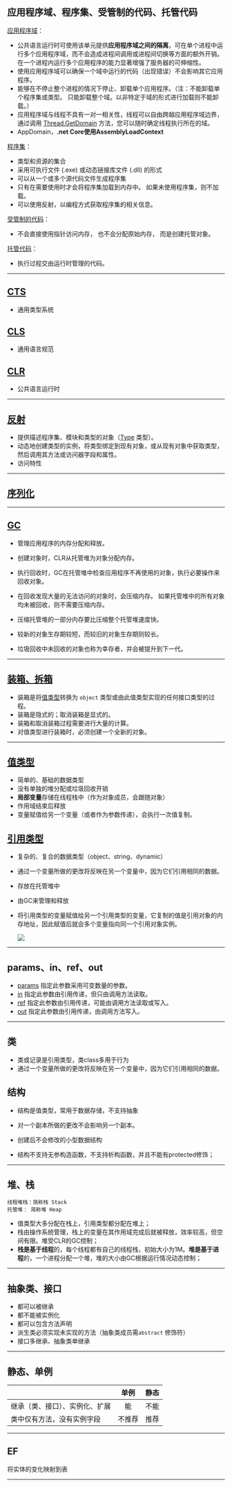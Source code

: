 ## 应用程序域、程序集、受管制的代码、托管代码

[应用程序域](https://docs.microsoft.com/zh-cn/dotnet/framework/app-domains/application-domains)：

- 公共语言运行时可使用该单元提供**应用程序域之间的隔离**，可在单个进程中运行多个应用程序域，而不会造成进程间调用或进程间切换等方面的额外开销。 在一个进程内运行多个应用程序的能力显著增强了服务器的可伸缩性。
- 使用应用程序域可以确保一个域中运行的代码（出现错误）不会影响其它应用程序。
- 能够在不停止整个进程的情况下停止、卸载单个应用程序。（注：不能卸载单个程序集或类型。 只能卸载整个域。以非特定于域的形式进行加载则不能卸载。）
- 应用程序域与线程不具有一对一相关性，线程可以自由跨越应用程序域边界，通过调用 [Thread.GetDomain](https://docs.microsoft.com/zh-cn/dotnet/api/system.threading.thread.getdomain) 方法，您可以随时确定线程执行所在的域。
- AppDomain，**.net Core使用AssemblyLoadContext**

[程序集](https://docs.microsoft.com/zh-cn/dotnet/standard/assembly/)：

- 类型和资源的集合
- 采用可执行文件 (.exe) 或动态链接库文件 (.dll) 的形式
- 可以从一个或多个源代码文件生成程序集
- 只有在需要使用时才会将程序集加载到内存中。 如果未使用程序集，则不加载。
- 可以使用反射，以编程方式获取程序集的相关信息。

[受管制的代码](https://docs.microsoft.com/zh-cn/dotnet/csharp/language-reference/unsafe-code)：

- 不会直接使用指针访问内存， 也不会分配原始内存， 而是创建托管对象。

[托管代码](https://docs.microsoft.com/zh-cn/dotnet/standard/managed-code)：

- 执行过程交由运行时管理的代码。


------

## [CTS](https://docs.microsoft.com/zh-cn/dotnet/standard/base-types/common-type-system)

- 通用类型系统

## [CLS](https://docs.microsoft.com/zh-cn/dotnet/standard/common-type-system#common-language-specification)

- 通用语言规范

## [CLR](https://docs.microsoft.com/zh-cn/dotnet/standard/clr)

- 公共语言运行时

------

## [反射](https://docs.microsoft.com/zh-cn/dotnet/csharp/programming-guide/concepts/reflection)

- 提供描述程序集、模块和类型的对象（[Type](https://docs.microsoft.com/zh-cn/dotnet/api/system.type) 类型）。
- 动态地创建类型的实例，将类型绑定到现有对象，或从现有对象中获取类型，然后调用其方法或访问器字段和属性。
- 访问特性

------
## [序列化](https://docs.microsoft.com/zh-cn/dotnet/csharp/programming-guide/concepts/serialization/)

------
## [GC](https://docs.microsoft.com/zh-cn/dotnet/standard/garbage-collection/)

- 管理应用程序的内存分配和释放。

- 创建对象时，CLR从托管堆为对象分配内存。

- 执行回收时，GC在托管堆中检查应用程序不再使用的对象，执行必要操作来回收对象。

- 在回收发现大量的无法访问的对象时，会压缩内存。 如果托管堆中的所有对象均未被回收，则不需要压缩内存。

- 压缩托管堆的一部分内存要比压缩整个托管堆速度快。

- 较新的对象生存期较短，而较旧的对象生存期则较长。

- 垃圾回收中未回收的对象也称为幸存者，并会被提升到下一代。

------
## [装箱、拆箱](https://docs.microsoft.com/zh-cn/dotnet/csharp/programming-guide/types/boxing-and-unboxing)

- 装箱是将[值类型](https://docs.microsoft.com/zh-cn/dotnet/csharp/language-reference/builtin-types/value-types)转换为 `object` 类型或由此值类型实现的任何接口类型的过程。
- 装箱是隐式的；取消装箱是显式的。
- 装箱和取消装箱过程需要进行大量的计算。
- 对值类型进行装箱时，必须创建一个全新的对象。

------
## [值类型](https://docs.microsoft.com/zh-cn/dotnet/csharp/language-reference/builtin-types/value-types)

- 简单的、基础的数据类型
- 没有单独的堆分配或垃圾回收开销
- **局部变量**存储在线程栈中（作为对象成员，会跟随对象）
- 作用域结束后释放
- 变量赋值给另一个变量（或者作为参数传递），会执行一次值复制。

## [引用类型](https://docs.microsoft.com/zh-cn/dotnet/csharp/language-reference/keywords/reference-types)

- 复杂的、复合的数据类型（object、string、dynamic）

- 通过一个变量所做的更改将反映在另一个变量中，因为它们引用相同的数据。

- 存放在托管堆中

- 由GC来管理和释放

- 将引用类型的变量赋值给另一个引用类型的变量，它复制的值是引用对象的内存地址，因此赋值后就会多个变量指向同一个引用对象实例。

  ![](https://images.cnblogs.com/cnblogs_com/gaoyuchuanit/%D6%B5%C0%E0%D0%CD%BA%CD%D2%FD%D3%C3%C0%E0%D0%CD%C7%F8%B1%F0.jpg)


------

## params、in、ref、out

- [params](https://docs.microsoft.com/zh-cn/dotnet/csharp/language-reference/keywords/params) 指定此参数采用可变数量的参数。
- [in](https://docs.microsoft.com/zh-cn/dotnet/csharp/language-reference/keywords/in-parameter-modifier) 指定此参数由引用传递，但只由调用方法读取。
- [ref](https://docs.microsoft.com/zh-cn/dotnet/csharp/language-reference/keywords/ref) 指定此参数由引用传递，可能由调用方法读取或写入。
- [out](https://docs.microsoft.com/zh-cn/dotnet/csharp/language-reference/keywords/out-parameter-modifier) 指定此参数由引用传递，由调用方法写入。

------
## 类

- 类或记录是引用类型，类class多用于行为
- 通过一个变量所做的更改将反映在另一个变量中，因为它们引用相同的数据。

## 结构

- 结构是值类型，常用于数据存储，不支持抽象

- 对一个副本所做的更改不会影响另一个副本。

- 创建后不会修改的小型数据结构

- 结构不支持无参构造函数，不支持析构函数，并且不能有protected修饰；

------
堆、栈
------

```
线程堆栈：简称栈 Stack
托管堆： 简称堆 Heap
```

- 值类型大多分配在栈上，引用类型都分配在堆上；
- 栈由操作系统管理，栈上的变量在其作用域完成后就被释放，效率较高，但空间有限。堆受CLR的GC控制；
- **栈是基于线程**的，每个线程都有自己的线程栈，初始大小为1M。**堆是基于进程**的，一个进程分配一个堆，堆的大小由GC根据运行情况动态控制；

------

## 抽象类、接口

- 都可以被继承
- 都不能被实例化
- 都可以包含方法声明
- 派生类必须实现未实现的方法（抽象类成员需`abstract` 修饰符）
- 接口多继承、抽象类单继承

------
## 静态、单例

|                                |  单例  | 静态 |
| ------------------------------ | :----: | :--: |
| 继承（类、接口）、实例化、扩展 |   能   | 不能 |
| 类中仅有方法，没有实例字段     | 不推荐 | 推荐 |



------
## EF

将实体的变化映射到表

------

